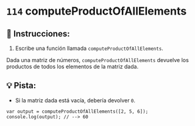 # `114` computeProductOfAllElements

## 📝 Instrucciones:

1. Escribe una función llamada `computeProductOfAllElements`.

Dada una matriz de números, `computeProductOfAllElements` devuelve los productos de todos los elementos de la matriz dada.

## :bulb: Pista:

* Si la matriz dada está vacía, debería devolver `0`.

```Js
var output = computeProductOfAllElements([2, 5, 6]);
console.log(output); // --> 60
```